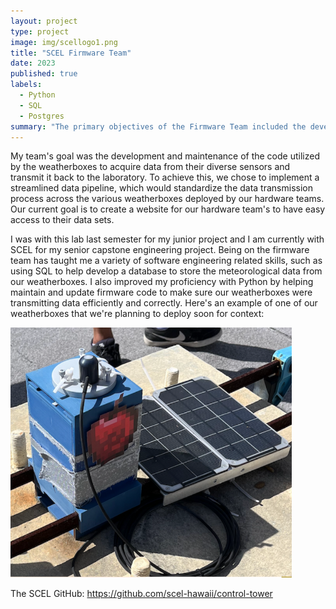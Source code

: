 ```yaml
---
layout: project
type: project
image: img/scellogo1.png
title: "SCEL Firmware Team"
date: 2023
published: true
labels:
  - Python
  - SQL
  - Postgres
summary: "The primary objectives of the Firmware Team included the development and maintenance of the code utilized by the weatherboxes to acquire data from their diverse sensors and transmit it back to the laboratory."
---
```


My team's goal was the development and maintenance of the code utilized by the weatherboxes to acquire data from their diverse sensors and transmit it back to the laboratory. To achieve this, we chose to implement a streamlined data pipeline, which would standardize the data transmission process across the various weatherboxes deployed by our hardware teams. Our current goal is to create a website for our hardware team's to have easy access to their data sets.

I was with this lab last semester for my junior project and I am currently with SCEL for my senior capstone engineering project. Being on the firmware team has taught me a variety of software engineering related skills, such as using SQL to help develop a database to store the meteorological data from our weatherboxes. I also improved my proficiency with Python by helping maintain and update firmware code to make sure our weatherboxes were transmitting data efficiently and correctly. Here's an example of one of our weatherboxes that we're planning to deploy soon for context:

<img src="../img/scel_applebox.png" width="450" height="400">

The SCEL GitHub: <a href="https://github.com/scel-hawaii/control-tower"><i class="large github icon "></i>https://github.com/scel-hawaii/control-tower</a>
